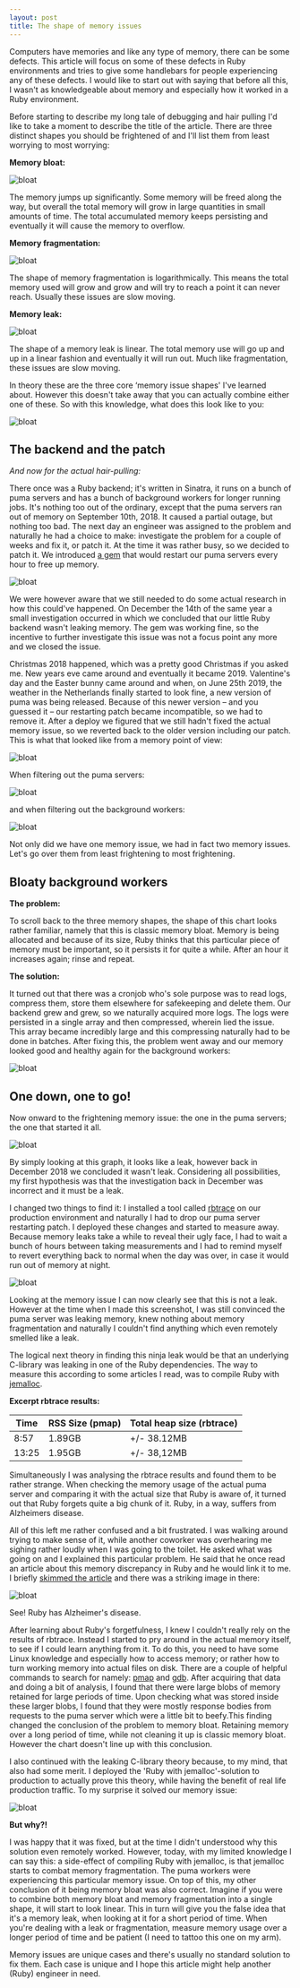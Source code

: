 ```yaml
---
layout: post
title: The shape of memory issues
---
```


Computers have memories and like any type of memory, there can be some defects. This article will focus on some of these defects in Ruby environments and tries to give some handlebars for people experiencing any of these defects. I would like to start out with saying that before all this, I wasn't as knowledgeable about memory and especially how it worked in a Ruby environment.

Before starting to describe my long tale of debugging and hair pulling I'd like to take a moment to describe the title of the article. There are three distinct shapes you should be frightened of and I'll list them from least worrying to most worrying:

**Memory bloat:**

![bloat](/img/1/1.png)

The memory jumps up significantly. Some memory will be freed along the way, but overall the total memory will grow in large quantities in small amounts of time. The total accumulated memory keeps persisting and eventually it will cause the memory to overflow.

**Memory fragmentation:**

![bloat](/img/1/2.png)

The shape of memory fragmentation is logarithmically. This means the total memory used will grow and grow and will try to reach a point it can never reach. Usually these issues are slow moving.

**Memory leak:**

![bloat](/img/1/3.png)

The shape of a memory leak is linear. The total memory use will go up and up in a linear fashion and eventually it will run out. Much like fragmentation, these issues are slow moving.

In theory these are the three core ‘memory issue shapes' I've learned about. However this doesn't take away that you can actually combine either one of these. So with this knowledge, what does this look like to you:

![bloat](/img/1/4.png)

## The backend and the patch

*And now for the actual hair-pulling:*

There once was a Ruby backend; it's written in Sinatra, it runs on a bunch of puma servers and has a bunch of background workers for longer running jobs. It's nothing too out of the ordinary, except that the puma servers ran out of memory on September 10th, 2018. It caused a partial outage, but nothing too bad. The next day an engineer was assigned to the problem and naturally he had a choice to make: investigate the problem for a couple of weeks and fix it, or patch it. At the time it was rather busy, so we decided to patch it. We introduced [a gem](https://github.com/schneems/puma_worker_killer) that would restart our puma servers every hour to free up memory.

![bloat](/img/1/5.png)

We were however aware that we still needed to do some actual research in how this could've happened. On December the 14th of the same year a small investigation occurred in which we concluded that our little Ruby backend wasn't leaking memory. The gem was working fine, so the incentive to further investigate this issue was not a focus point any more and we closed the issue.

Christmas 2018 happened, which was a pretty good Christmas if you asked me. New years eve came around and eventually it became 2019. Valentine's day and the Easter bunny came around and when, on June 25th 2019, the weather in the Netherlands finally started to look fine, a new version of puma was being released. Because of this newer version – and you guessed it – our restarting patch became incompatible, so we had to remove it. After a deploy we figured that we still hadn't fixed the actual memory issue, so we reverted back to the older version including our patch. This is what that looked like from a memory point of view:

![bloat](/img/1/6.png)

When filtering out the puma servers:

![bloat](/img/1/8.png)

and when filtering out the background workers:

![bloat](/img/1/7.png)

Not only did we have one memory issue, we had in fact two memory issues. Let's go over them from least frightening to most frightening.

## Bloaty background workers

**The problem:**

To scroll back to the three memory shapes, the shape of this chart looks rather familiar, namely that this is classic memory bloat. Memory is being allocated and because of its size, Ruby thinks that this particular piece of memory must be important, so it persists it for quite a while. After an hour it increases again; rinse and repeat.

**The solution:**

It turned out that there was a cronjob who's sole purpose was to read logs, compress them, store them elsewhere for safekeeping and delete them. Our backend grew and grew, so we naturally acquired more logs. The logs were persisted in a single array and then compressed, wherein lied the issue. This array became incredibly large and this compressing naturally had to be done in batches. After fixing this, the problem went away and our memory looked good and healthy again for the background workers:

![bloat](/img/1/9.png)

## One down, one to go!

Now onward to the frightening memory issue: the one in the puma servers; the one that started it all.

![bloat](/img/1/4.png)

By simply looking at this graph, it looks like a leak, however back in December 2018 we concluded it wasn't leak. Considering all possibilities, my first hypothesis was that the investigation back in December was incorrect and it must be a leak.

I changed two things to find it: I installed a tool called [rbtrace](https://github.com/tmm1/rbtrace) on our production environment and naturally I had to drop our puma server restarting patch. I deployed these changes and started to measure away. Because memory leaks take a while to reveal their ugly face, I had to wait a bunch of hours between taking measurements and I had to remind myself to revert everything back to normal when the day was over, in case it would run out of memory at night.

![bloat](/img/1/13.png)

Looking at the memory issue I can now clearly see that this is not a leak. However at the time when I made this screenshot, I was still convinced the puma server was leaking memory, knew nothing about memory fragmentation and naturally I couldn't find anything which even remotely smelled like a leak.

The logical next theory in finding this ninja leak would be that an underlying C-library was leaking in one of the Ruby dependencies. The way to measure this according to some articles I read, was to compile Ruby with [jemalloc](http://jemalloc.net/).

**Excerpt rbtrace results:**

Time   | RSS Size (pmap) | Total heap size (rbtrace)
-------|-----------------|---------------------------
 8:57  | 1.89GB          | +/- 38.12MB
 13:25 | 1.95GB          | +/- 38,12MB

Simultaneously I was analysing the rbtrace results and found them to be rather strange. When checking the memory usage of the actual puma server and comparing it with the actual size that Ruby is aware of, it turned out that Ruby forgets quite a big chunk of it. Ruby, in a way, suffers from Alzheimers disease.

All of this left me rather confused and a bit frustrated. I was walking around trying to make sense of it, while another coworker was overhearing me sighing rather loudly when I was going to the toilet. He asked what was going on and I explained this particular problem. He said that he once read an article about this memory discrepancy in Ruby and he would link it to me. I briefly [skimmed the article](https://www.joyfulbikeshedding.com/blog/2019-03-14-what-causes-ruby-memory-bloat.html) and there was a striking image in there:

![bloat](/img/1/11.png)

See! Ruby has Alzheimer's disease.

After learning about Ruby's forgetfulness, I knew I couldn't really rely on the results of rbtrace. Instead I started to pry around in the actual memory itself, to see if I could learn anything from it. To do this, you need to have some Linux knowledge and especially how to access memory; or rather how to turn working memory into actual files on disk. There are a couple of helpful commands to search for namely: [pmap](https://linux.die.net/man/1/pmap) and [gdb](https://www.gnu.org/software/gdb/). After acquiring that data and doing a bit of analysis, I found that there were large blobs of memory retained for large periods of time. Upon checking what was stored inside these larger blobs, I found that they were mostly response bodies from requests to the puma server which were a little bit to beefy.This finding changed the conclusion of the problem to memory bloat. Retaining memory over a long period of time, while not cleaning it up is classic memory bloat. However the chart doesn't line up with this conclusion. 

I also continued with the leaking C-library theory because, to my mind, that also had some merit. I deployed the 'Ruby with jemalloc'-solution to production to actually prove this theory, while having the benefit of real life production traffic. To my surprise it solved our memory issue:

![bloat](/img/1/12.png)

**But why?!**

I was happy that it was fixed, but at the time I didn't understood why this solution even remotely worked. However, today, with my limited knowledge I can say this: a side-effect of compiling Ruby with jemalloc, is that jemalloc starts to combat memory fragmentation. The puma workers were experiencing this particular memory issue. On top of this, my other conclusion of it being memory bloat was also correct. Imagine if you were to combine both memory bloat and memory fragmentation into a single shape, it will start to look linear. This in turn will give you the false idea that it's a memory leak, when looking at it for a short period of time. When you're dealing with a leak or fragmentation, measure memory usage over a longer period of time and be patient (I need to tattoo this one on my arm).

Memory issues are unique cases and there's usually no standard solution to fix them. Each case is unique and I hope this article might help another (Ruby) engineer in need.
